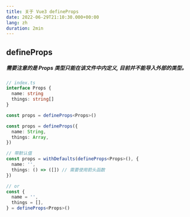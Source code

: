 ```yaml
---
title: 关于 Vue3 defineProps
date: 2022-06-29T21:10:30.000+00:00
lang: zh
duration: 2min
---
```


## defineProps
##### <MarkerTips />需要注意的是 Props 类型只能在该文件中内定义, 目前并不能导入外部的类型。
```ts
// index.ts
interface Props {
  name: string
  things: string[]
}

const props = defineProps<Props>()

const props = defineProps({
  name: String,
  things: Array,
})

// 带默认值
const props = withDefaults(defineProps<Props>(), {
  name: '',
  things: () => ([]) // 需要使用箭头函数
})

// or
const {
  name = '',
  things = [],
} = defineProps<Props>()

```
